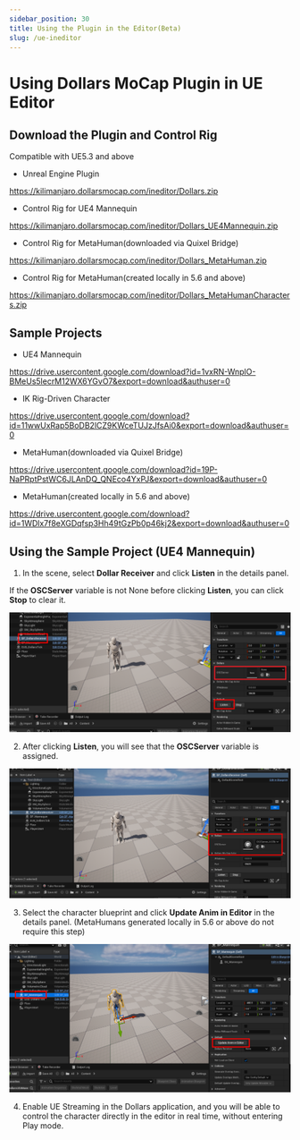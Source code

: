 ```yaml
---
sidebar_position: 30
title: Using the Plugin in the Editor(Beta)
slug: /ue-ineditor
---	
```

# Using Dollars MoCap Plugin in UE Editor

## Download the Plugin and Control Rig

Compatible with UE5.3 and above

- Unreal Engine Plugin

https://kilimanjaro.dollarsmocap.com/ineditor/Dollars.zip

- Control Rig for UE4 Mannequin

https://kilimanjaro.dollarsmocap.com/ineditor/Dollars_UE4Mannequin.zip

- Control Rig for MetaHuman(downloaded via Quixel Bridge)

https://kilimanjaro.dollarsmocap.com/ineditor/Dollars_MetaHuman.zip

- Control Rig for MetaHuman(created locally in 5.6 and above)

https://kilimanjaro.dollarsmocap.com/ineditor/Dollars_MetaHumanCharacters.zip

## Sample Projects

- UE4 Mannequin

https://drive.usercontent.google.com/download?id=1vxRN-WnplO-BMeUs5lecrM12WX6YGvO7&export=download&authuser=0

- IK Rig-Driven Character

https://drive.usercontent.google.com/download?id=11wwUxRap5BoDB2lCZ9KWceTUJzJfsAi0&export=download&authuser=0

- MetaHuman(downloaded via Quixel Bridge)

https://drive.usercontent.google.com/download?id=19P-NaPRptPstWC6JLAnDQ_QNEco4YxPJ&export=download&authuser=0

- MetaHuman(created locally in 5.6 and above)

https://drive.usercontent.google.com/download?id=1WDlx7f8eXGDqfsp3Hh49tGzPb0p46kj2&export=download&authuser=0

## Using the Sample Project (UE4 Mannequin)

1. In the scene, select **Dollar Receiver** and click **Listen** in the details panel.

If the **OSCServer** variable is not None before clicking **Listen**, you can click **Stop** to clear it.

![](../../img/2025_06_06_20_22_05.png)

2. After clicking **Listen**, you will see that the **OSCServer** variable is assigned.

![](../../img/2025_06_06_20_24_15.png)

3. Select the character blueprint and click **Update Anim in Editor** in the details panel. (MetaHumans generated locally in 5.6 or above do not require this step)

![](../../img/2025_06_06_20_25_12.png)

4. Enable UE Streaming in the Dollars application, and you will be able to control the character directly in the editor in real time, without entering Play mode.